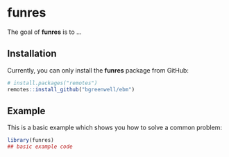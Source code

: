 
# funres

<!-- badges: start -->
<!-- badges: end -->

The goal of **funres** is to ...

## Installation

Currently, you can only install the **funres** package from GitHub:
``` r
# install.packages("remotes")
remotes::install_github("bgreenwell/ebm")
```

## Example

This is a basic example which shows you how to solve a common problem:

``` r
library(funres)
## basic example code
```

